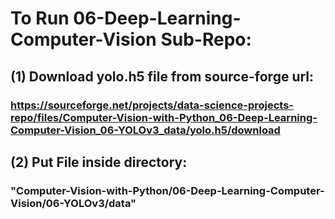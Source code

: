 # To Run 06-Deep-Learning-Computer-Vision Sub-Repo:
## (1) Download yolo.h5 file from source-forge url:

### https://sourceforge.net/projects/data-science-projects-repo/files/Computer-Vision-with-Python_06-Deep-Learning-Computer-Vision_06-YOLOv3_data/yolo.h5/download

## (2) Put File inside directory: 

### "Computer-Vision-with-Python/06-Deep-Learning-Computer-Vision/06-YOLOv3/data"
 
